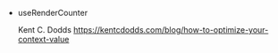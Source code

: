 * useRenderCounter

    Kent C. Dodds
    https://kentcdodds.com/blog/how-to-optimize-your-context-value


